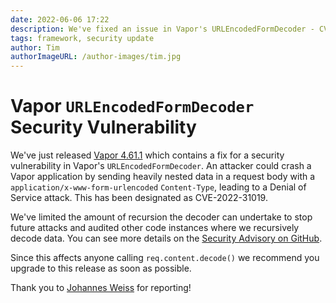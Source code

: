 ```yaml
---
date: 2022-06-06 17:22
description: We've fixed an issue in Vapor's URLEncodedFormDecoder - CVE-2022-31019
tags: framework, security update
author: Tim
authorImageURL: /author-images/tim.jpg
---
```

# Vapor `URLEncodedFormDecoder` Security Vulnerability

We've just released [Vapor 4.61.1](https://github.com/vapor/vapor/releases/tag/4.61.1) which contains a fix for a security vulnerability in Vapor's `URLEncodedFormDecoder`. An attacker could crash a Vapor application by sending heavily nested data in a request body with a `application/x-www-form-urlencoded` `Content-Type`, leading to a Denial of Service attack. This has been designated as CVE-2022-31019.

We've limited the amount of recursion the decoder can undertake to stop future attacks and audited other code instances where we recursively decode data. You can see more details on the [Security Advisory on GitHub](https://github.com/vapor/vapor/security/advisories/GHSA-qvxg-wjxc-r4gg).

Since this affects anyone calling `req.content.decode()` we recommend you upgrade to this release as soon as possible. 

Thank you to [Johannes Weiss](https://github.com/weissi) for reporting!
